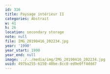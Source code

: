 ```yaml
---
id: 316
title: Paysage intérieur II
categories: Abstrait
w: 41
h: 26
location: secondary storage
note: null
file: IMG_20190416_202234.jpg
year: '1990'
year_start: 1990
year_end: null
image: ../../media/img/IMG_20190416_202234.jpg
uuid: 497ba255-6150-40be-8cc0-ed9e0ff4ddd7
---
```


